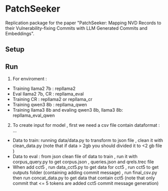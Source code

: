 # PatchSeeker
Replication package for the paper "PatchSeeker: Mapping NVD Records to their Vulnerability-fixing Commits with LLM Generated Commits and Embeddings".

## Setup

## Run
1) For enviroment :
+ Training llama2 7b : repllama2
+ Eval llama2 7b, CR : repllama_eval
+ Training CR : repllama2 or repllama_cr
+ Training qwen3 8b : repllama_qwen
+ Training llama3 8b and evaling qwen3 8b, llama3 8b: repllama_eval_qwen

2) To create input for model , first we need a csv file contain dataformat : ...
+ Data to train: running data/data.py to transform to json file , clean it with clean_data.py  (note that if data > 2gb you should divided it to <2 gb file )
+ Data to eval : from json clean file of data to train , run it with corpus_query.py to get corpus.json , queries.json and qrels.trec file 
+ When add cct5 , run data_cct5.py to get data for cct5 , run cct5 to get outputs folder (containing adding commit message) , run final_csv.py then run concat_data.py to get data that contain cct5 (note that only commit that <= 5 tokens are added cct5 commit message generation)
